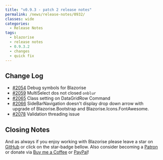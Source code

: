```yaml
---
title: "v0.9.3 - patch 2 release notes"
permalink: /news/release-notes/0932/
classes: wide
categories:
  - Release Notes
tags:
  - blazorise
  - release notes
  - 0.9.3.2
  - changes
  - quick fix
---
```


## Change Log

- [#2054](https://github.com/Megabit/Blazorise/issues/2054) Debug symbols for Blazorise
- [#2059](https://github.com/Megabit/Blazorise/issues/2059) MultiSelect dos not closed `onblur`
- [#2065](https://github.com/Megabit/Blazorise/issues/2065) Class setting on DataGridRow Command
- [#2066](https://github.com/Megabit/Blazorise/issues/2066) SideBarNavigation doesn't display drop down arrow with upgrade of Blazorise.Bootstrap and Blazorise.Icons.FontAwesome.
- [#2078](https://github.com/Megabit/Blazorise/issues/2078) Validation threading issue

## Closing Notes

And as always if you enjoy working with Blazorise please leave a star on [GitHub](https://github.com/Megabit/Blazorise) or click on the star-badge bellow. Also consider becoming a [Patron](https://www.patreon.com/mladenmacanovic) or donate via [Buy me a Coffee](https://www.buymeacoffee.com/mladenmacanovic) or [PayPal](https://www.paypal.me/mladenmacanovic)!